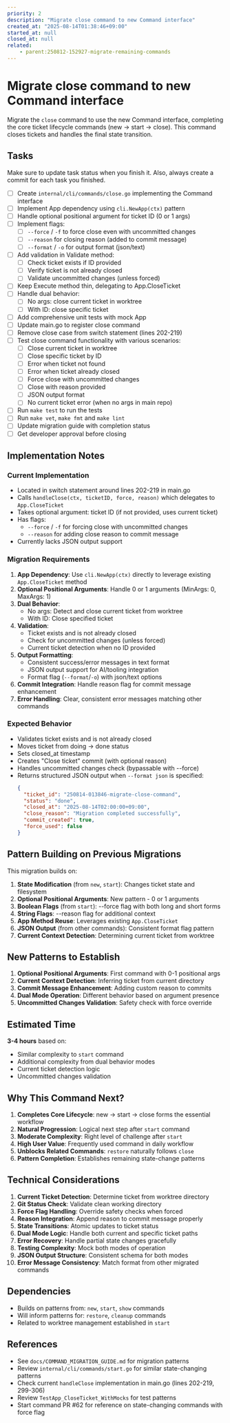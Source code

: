 ```yaml
---
priority: 2
description: "Migrate close command to new Command interface"
created_at: "2025-08-14T01:38:46+09:00"
started_at: null
closed_at: null
related:
    - parent:250812-152927-migrate-remaining-commands
---
```


# Migrate close command to new Command interface

Migrate the `close` command to use the new Command interface, completing the core ticket lifecycle commands (new → start → close). This command closes tickets and handles the final state transition.

## Tasks
Make sure to update task status when you finish it. Also, always create a commit for each task you finished.

- [ ] Create `internal/cli/commands/close.go` implementing the Command interface
- [ ] Implement App dependency using `cli.NewApp(ctx)` pattern
- [ ] Handle optional positional argument for ticket ID (0 or 1 args)
- [ ] Implement flags:
  - [ ] `--force` / `-f` to force close even with uncommitted changes
  - [ ] `--reason` for closing reason (added to commit message)
  - [ ] `--format` / `-o` for output format (json/text)
- [ ] Add validation in Validate method:
  - [ ] Check ticket exists if ID provided
  - [ ] Verify ticket is not already closed
  - [ ] Validate uncommitted changes (unless forced)
- [ ] Keep Execute method thin, delegating to App.CloseTicket
- [ ] Handle dual behavior:
  - [ ] No args: close current ticket in worktree
  - [ ] With ID: close specific ticket
- [ ] Add comprehensive unit tests with mock App
- [ ] Update main.go to register close command
- [ ] Remove close case from switch statement (lines 202-219)
- [ ] Test close command functionality with various scenarios:
  - [ ] Close current ticket in worktree
  - [ ] Close specific ticket by ID
  - [ ] Error when ticket not found
  - [ ] Error when ticket already closed
  - [ ] Force close with uncommitted changes
  - [ ] Close with reason provided
  - [ ] JSON output format
  - [ ] No current ticket error (when no args in main repo)
- [ ] Run `make test` to run the tests
- [ ] Run `make vet`, `make fmt` and `make lint`
- [ ] Update migration guide with completion status
- [ ] Get developer approval before closing

## Implementation Notes

### Current Implementation
- Located in switch statement around lines 202-219 in main.go
- Calls `handleClose(ctx, ticketID, force, reason)` which delegates to `App.CloseTicket`
- Takes optional argument: ticket ID (if not provided, uses current ticket)
- Has flags:
  - `--force` / `-f` for forcing close with uncommitted changes
  - `--reason` for adding close reason to commit message
- Currently lacks JSON output support

### Migration Requirements
1. **App Dependency**: Use `cli.NewApp(ctx)` directly to leverage existing `App.CloseTicket` method
2. **Optional Positional Arguments**: Handle 0 or 1 arguments (MinArgs: 0, MaxArgs: 1)
3. **Dual Behavior**:
   - No args: Detect and close current ticket from worktree
   - With ID: Close specified ticket
4. **Validation**:
   - Ticket exists and is not already closed
   - Check for uncommitted changes (unless forced)
   - Current ticket detection when no ID provided
5. **Output Formatting**:
   - Consistent success/error messages in text format
   - JSON output support for AI/tooling integration
   - Format flag (`--format`/`-o`) with json/text options
6. **Commit Integration**: Handle reason flag for commit message enhancement
7. **Error Handling**: Clear, consistent error messages matching other commands

### Expected Behavior
- Validates ticket exists and is not already closed
- Moves ticket from doing → done status
- Sets closed_at timestamp
- Creates "Close ticket" commit (with optional reason)
- Handles uncommitted changes check (bypassable with --force)
- Returns structured JSON output when `--format json` is specified:
  ```json
  {
    "ticket_id": "250814-013846-migrate-close-command",
    "status": "done",
    "closed_at": "2025-08-14T02:00:00+09:00",
    "close_reason": "Migration completed successfully",
    "commit_created": true,
    "force_used": false
  }
  ```

## Pattern Building on Previous Migrations

This migration builds on:
1. **State Modification** (from `new`, `start`): Changes ticket state and filesystem
2. **Optional Positional Arguments**: New pattern - 0 or 1 arguments
3. **Boolean Flags** (from `start`): --force flag with both long and short forms
4. **String Flags**: --reason flag for additional context
5. **App Method Reuse**: Leverages existing `App.CloseTicket`
6. **JSON Output** (from other commands): Consistent format flag pattern
7. **Current Context Detection**: Determining current ticket from worktree

## New Patterns to Establish

1. **Optional Positional Arguments**: First command with 0-1 positional args
2. **Current Context Detection**: Inferring ticket from current directory
3. **Commit Message Enhancement**: Adding custom reason to commits
4. **Dual Mode Operation**: Different behavior based on argument presence
5. **Uncommitted Changes Validation**: Safety check with force override

## Estimated Time
**3-4 hours** based on:
- Similar complexity to `start` command
- Additional complexity from dual behavior modes
- Current ticket detection logic
- Uncommitted changes validation

## Why This Command Next?

1. **Completes Core Lifecycle**: new → start → close forms the essential workflow
2. **Natural Progression**: Logical next step after `start` command
3. **Moderate Complexity**: Right level of challenge after `start`
4. **High User Value**: Frequently used command in daily workflow
5. **Unblocks Related Commands**: `restore` naturally follows `close`
6. **Pattern Completion**: Establishes remaining state-change patterns

## Technical Considerations

1. **Current Ticket Detection**: Determine ticket from worktree directory
2. **Git Status Check**: Validate clean working directory
3. **Force Flag Handling**: Override safety checks when forced
4. **Reason Integration**: Append reason to commit message properly
5. **State Transitions**: Atomic updates to ticket status
6. **Dual Mode Logic**: Handle both current and specific ticket paths
7. **Error Recovery**: Handle partial state changes gracefully
8. **Testing Complexity**: Mock both modes of operation
9. **JSON Output Structure**: Consistent schema for both modes
10. **Error Message Consistency**: Match format from other migrated commands

## Dependencies
- Builds on patterns from: `new`, `start`, `show` commands
- Will inform patterns for: `restore`, `cleanup` commands
- Related to worktree management established in `start`

## References

- See `docs/COMMAND_MIGRATION_GUIDE.md` for migration patterns
- Review `internal/cli/commands/start.go` for similar state-changing patterns
- Check current `handleClose` implementation in main.go (lines 202-219, 299-306)
- Review `TestApp_CloseTicket_WithMocks` for test patterns
- Start command PR #62 for reference on state-changing commands with force flag